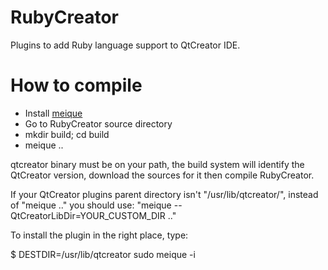 RubyCreator
===========

Plugins to add Ruby language support to QtCreator IDE.

How to compile
==============

* Install [meique](http://www.meique.org)
* Go to RubyCreator source directory
* mkdir build; cd build
* meique ..

qtcreator binary must be on your path, the build system will identify the QtCreator version, download the sources for it then compile RubyCreator.

If your QtCreator plugins parent directory isn't "/usr/lib/qtcreator/", instead of "meique .." you should use: "meique --QtCreatorLibDir=YOUR_CUSTOM_DIR .."

To install the plugin in the right place, type:

$ DESTDIR=/usr/lib/qtcreator sudo meique -i
